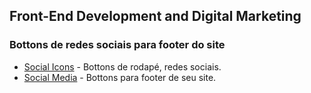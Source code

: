 ## Front-End Development and Digital Marketing ##
### Bottons de redes sociais para footer do site ###
* [Social Icons](https://emersonn-e-coder.github.io/Social-icons/) - Bottons de rodapé, redes sociais.
* [Social Media](https://emersonn-e-coder.github.io/Social-Icons-Radial/) - Bottons para footer de seu site.
